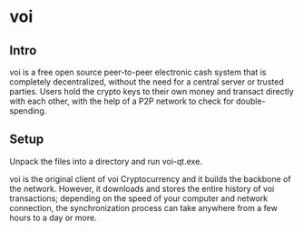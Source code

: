 voi
=====================

Intro
-----
voi is a free open source peer-to-peer electronic cash system that is
completely decentralized, without the need for a central server or trusted
parties.  Users hold the crypto keys to their own money and transact directly
with each other, with the help of a P2P network to check for double-spending.


Setup
-----
Unpack the files into a directory and run voi-qt.exe.

voi is the original client of voi Cryptocurrency and it builds the backbone of the network.
However, it downloads and stores the entire history of voi transactions;
depending on the speed of your computer and network connection, the synchronization
process can take anywhere from a few hours to a day or more.
